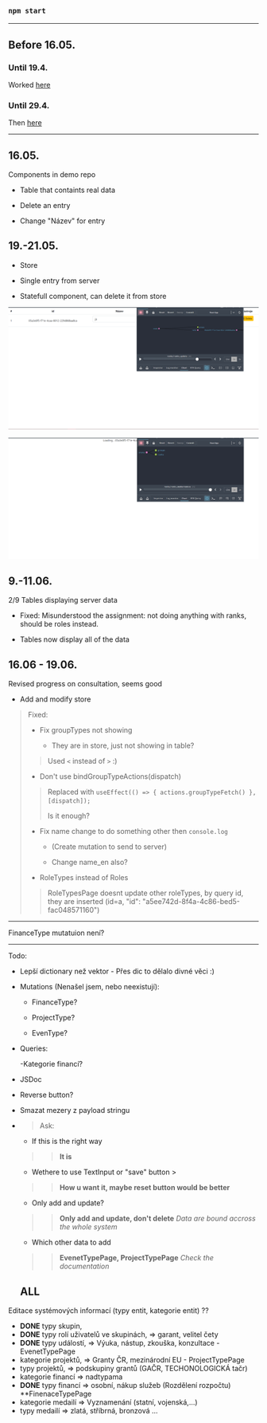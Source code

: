 ### `npm start`

---

## Before 16.05.

### Until 19.4.
Worked [here](https://github.com/Haki-22/_uois_ui_helpers)

### Until 29.4.
Then [here](https://github.com/Haki-22/all-fd)

---

## 16.05.
Components in demo repo

- Table that containts real data

- Delete an entry

- Change "Název" for entry

## 19.-21.05.

- Store

- Single entry from server

- Statefull component, can delete it from store

![Store](/public/Store.png)


![Store2](/public/store2.png)

##  9.-11.06.
2/9 Tables displaying server data

- Fixed: Misunderstood the assignment: not doing anything with ranks, should be roles instead. 

- Tables now display all of the data

## 16.06 - 19.06.
Revised progress on consultation, seems good

- Add and modify store

>Fixed:
>   
>  - Fix groupTypes not showing
>
>       - They are in store, just not showing in table? 
>>  Used `<` instead of `>` :) 
>
>   - Don't use bindGroupTypeActions(dispatch)
>> Replaced with `useEffect(() => { actions.groupTypeFetch() }, [dispatch]);`
>> 
>> Is it enough?
>
>  - Fix name change to do something other then `console.log`
>
>       - (Create mutation to send to server)
>
>       - Change name_en also?
>
>
> - RoleTypes instead of Roles
>
>> RoleTypesPage doesnt update other roleTypes, by query id, they are inserted (id=a, "id": "a5ee742d-8f4a-4c86-bed5-fac048571160")


---

FinanceType mutatuion není?

---

Todo:

- Lepší dictionary než vektor - Přes dic to dělalo divné věci :)

- Mutations (Nenašel jsem, nebo neexistují):

    - FinanceType?

    - ProjectType?

    - EvenType?

- Queries:
    
    -Kategorie financí?

- JSDoc

- Reverse button?

- Smazat mezery z payload stringu



- > Ask:

    - If this is the right way 
    >>**It is**

    - Wethere to use TextInput or "save" button >
    >>**How u  want it, maybe reset button would be better**

    - Only add and update?  
    >>**Only add and update, don't delete** *Data are bound accross the whole system*

    - Which other data to add 
    >>**EvenetTypePage, ProjectTypePage** *Check the documentation*

    ## ALL 
Editace systémových informací (typy entit, kategorie entit) ?? 
- **DONE** typy skupin, 
- **DONE** typy rolí uživatelů ve skupinách, => garant, velitel čety
- **DONE** typy událostí, => Výuka, nástup, zkouška, konzultace - EvenetTypePage
- kategorie projektů, => Granty ČR, mezinárodní EU  - ProjectTypePage
- typy projektů, => podskupiny grantů (GAČR, TECHONOLOGICKÁ tačr)
-  kategorie financí => nadtypama 
- **DONE** typy financí => osobní, nákup služeb (Rozdělení rozpočtu)  **FinenaceTypePage
- kategorie medailí => Vyznamenání (statní, vojenská,...) 
- typy medailí => zlatá, stříbrná, bronzová ... 


